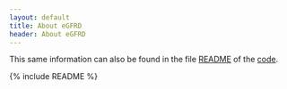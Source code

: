 ```yaml
---
layout: default
title: About eGFRD
header: About eGFRD
---
```



This same information can also be found in the file
[README](http://github.com/gfrd/gfrd/tree/develop/README)
of the [code](http://github.com/gfrd/gfrd/tree/develop).

{% include README %}

